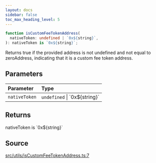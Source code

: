 ```yaml
---
layout: docs
sidebar: false
toc_max_heading_level: 5
---
```


```ts
function isCustomFeeTokenAddress(
  nativeToken: undefined | `0x${string}`,
): nativeToken is `0x${string}`;
```

Returns true if the provided address is not undefined and not equal to
zeroAddress, indicating that it is a custom fee token address.

## Parameters

| Parameter     | Type                             |
| :------------ | :------------------------------- |
| `nativeToken` | `undefined` \| \`0x$\{string\}\` |

## Returns

nativeToken is \`0x$\{string\}\`

## Source

[src/utils/isCustomFeeTokenAddress.ts:7](https://github.com/OffchainLabs/arbitrum-orbit-sdk/blob/9d5595a042e42f7d6b9af10a84816c98ea30f330/src/utils/isCustomFeeTokenAddress.ts#L7)
